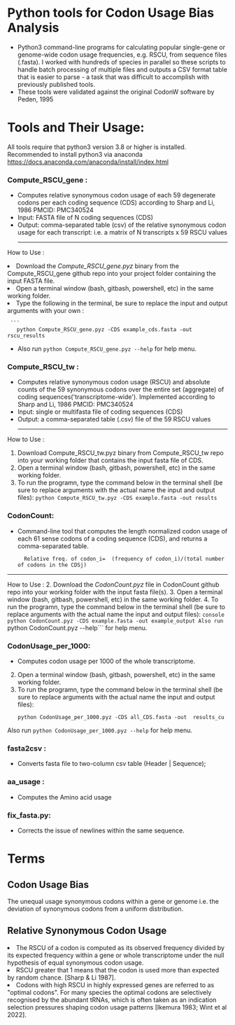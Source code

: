 # Python tools for Codon Usage Bias Analysis
- Python3 command-line programs for calculating popular single-gene or genome-wide codon usage frequencies, e.g. RSCU, from sequence files (.fasta).  I worked with hundreds of species in parallel so these scripts to handle batch processing of multiple files and outputs a CSV format table that is easier to parse - a task that was difficult to accomplish with previously published tools. 
- These tools were validated against the original CodonW software by Peden, 1995

# Tools and Their Usage:
All tools require that  python3 version 3.8 or higher is installed. Recommended to install python3 via anaconda https://docs.anaconda.com/anaconda/install/index.html 
### Compute_RSCU_gene :  
- Computes relative synonymous codon usage of each 59 degenerate codons per each coding sequence (CDS) according to Sharp and Li, 1986 PMCID: PMC340524
- Input:  FASTA file of N coding sequences (CDS)
- Output: comma-separated table (csv) of the relative synonymous codon usage for each transcript: i.e. a matrix of N transcripts x 59 RSCU values
  ******************************************************************************************************
How to Use :

<li> Download the <i>Compute_RSCU_gene.pyz</i> binary from the Compute_RSCU_gene github repo into your project folder containing the input FASTA file.</li>
<li>Open a terminal window (bash, gitbash, powershell, etc) in the same working folder.</li> 
<li>Type the following in the terminal, be sure to replace the input and output arguments with your own :</li>
     
     ```
       python Compute_RSCU_gene.pyz -CDS example_cds.fasta -out rscu_results
   - Also run ```python Compute_RSCU_gene.pyz --help```  for help menu.

### Compute_RSCU_tw :  
-  Computes relative synonymous codon usage (RSCU) and absolute counts of the 59 synonymous codons over the entire set (aggregate) of coding sequences('transcriptome-wide'). Implemented  according to  Sharp and Li, 1986  PMCID: PMC340524
- Input: single or multifasta file of coding sequences (CDS)
- Output: a comma-separated table (.csv) file of the 59 RSCU values
  ******************************************************************************************************
How to Use :
1. Download Compute_RSCU_tw.pyz binary from Compute_RSCU_tw repo into your working folder that contains the input fasta file of CDS.
2. Open a terminal window (bash, gitbash, powershell, etc) in the same working folder.
3. To run the programn, type the command below in the terminal shell (be sure to replace arguments with the actual name the input and output files): ```python Compute_RSCU_tw.pyz -CDS example.fasta -out results```  

### CodonCount: 
- Command-line tool that computes the length normalized codon usage of each 61 sense codons of a coding sequence (CDS), and returns a comma-separated table.
            
	    Relative freq. of codon_i=  (frequency of codon_i)/(total number of codons in the CDSj)
******************************************************************************************************
How to Use :
2. Download the *CodonCount.pyz* file in CodonCount github repo into your working folder with the input fasta file(s). 
3. Open a terminal window (bash, gitbash, powershell, etc) in the same working folder.
4. To run the programn, type the command below in the terminal shell (be sure to replace arguments with the actual name the input and output files):
	```console
	python CodonCount.pyz -CDS example.fasta -out example_output
 Also run ```python CodonCount.pyz --help```  for help menu.

 ### CodonUsage_per_1000:  
- Computes codon usage per 1000 of the whole transcriptome.
2. Open a terminal window (bash, gitbash, powershell, etc) in the same working folder.
4. To run the programn, type the command below in the terminal shell (be sure to replace arguments with the actual name the input and output files):
	```console
	python CodonUsage_per_1000.pyz -CDS all_CDS.fasta -out  results_cu
 Also run ```python CodonUsage_per_1000.pyz --help```  for help menu.
### fasta2csv : 
- Converts fasta file to two-column csv table (Header | Sequence); 
### aa_usage :
- Computes the Amino acid usage
### fix_fasta.py: 
- Corrects the issue of newlines within the same sequence. 

# Terms
## Codon Usage Bias
The unequal usage synonymous codons within a gene or genome i.e. the deviation of synonymous codons from a uniform distribution. 

## Relative Synonymous Codon Usage
<li> The RSCU of a codon is computed as its observed frequency  divided by its expected frequency within a gene or whole transcriptome under the null hypothesis of equal synonymous codon usage. </li>
<li> RSCU greater that 1 means that the codon is used more than expected by random chance. [Sharp & Li 1987]. </li>
<li>Codons with high RSCU in highly expressed genes are referred to as "optimal codons". For many species the optimal codons are selectively recognised by the abundant tRNAs, which is often taken as an indication selection pressures shaping codon usage patterns [Ikemura 1983; Wint et al 2022]. </li>

